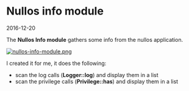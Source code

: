 Nullos info module
=====================
2016-12-20


The **Nullos Info module** gathers some info from the nullos application.
 

[![nullos-info-module.png](https://s19.postimg.org/baq4jbzdv/nullos_info_module.png)](https://postimg.org/image/wx550cxy7/)


I created it for me, it does the following:

- scan the log calls (**Logger::log**) and display them in a list 
- scan the privilege calls (**Privilege::has**) and display them in a list
 
 
 

